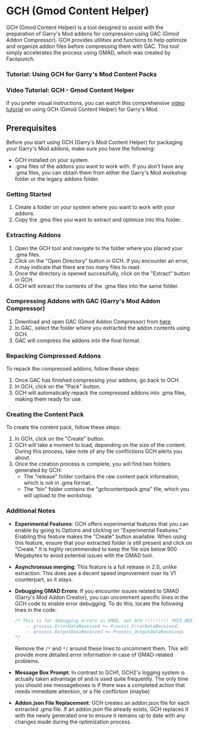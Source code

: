 # GCH (Gmod Content Helper)

GCH (Gmod Content Helper) is a tool designed to assist with the preparation of Garry's Mod addons for compression using GAC (Gmod Addon Compressor). GCH provides utilities and functions to help optimize and organize addon files before compressing them with GAC. This tool simply accelerates the process using GMAD, which was created by Facepunch.

### Tutorial: Using GCH for Garry's Mod Content Packs

### Video Tutorial: GCH - Gmod Content Helper

If you prefer visual instructions, you can watch this comprehensive [video tutorial](https://www.youtube.com/watch?v=WX4Z8od8zgE&feature=youtu.be) on using GCH (Gmod Content Helper) for Garry's Mod.

## Prerequisites

Before you start using GCH (Garry's Mod Content Helper) for packaging your Garry's Mod addons, make sure you have the following:

- GCH installed on your system.
- .gma files of the addons you want to work with. If you don't have any .gma files, you can obtain them from either the Garry's Mod workshop folder or the legacy addons folder.

### Getting Started

1. Create a folder on your system where you want to work with your addons.
2. Copy the .gma files you want to extract and optimize into this folder.

### Extracting Addons

1. Open the GCH tool and navigate to the folder where you placed your .gma files.
2. Click on the "Open Directory" button in GCH. If you encounter an error, it may indicate that there are too many files to read.
3. Once the directory is opened successfully, click on the "Extract" button in GCH.
4. GCH will extract the contents of the .gma files into the same folder.

### Compressing Addons with GAC (Garry's Mod Addon Compressor)

1. Download and open GAC (Gmod Addon Compressor) from [here](https://github.com/Shark-vil/GmodAddonCompressor/releases/tag/v2.0.4).
2. In GAC, select the folder where you extracted the addon contents using GCH.
3. GAC will compress the addons into the final format.

### Repacking Compressed Addons

To repack the compressed addons, follow these steps:

1. Once GAC has finished compressing your addons, go back to GCH.
2. In GCH, click on the "Pack" button.
3. GCH will automatically repack the compressed addons into .gma files, making them ready for use.

### Creating the Content Pack

To create the content pack, follow these steps:

1. In GCH, click on the "Create" button.
2. GCH will take a moment to load, depending on the size of the content. During this process, take note of any file conflictions GCH alerts you about.
3. Once the creation process is complete, you will find two folders generated by GCH:
   - The "release" folder contains the raw content pack information, which is not in .gma format.
   - The "bin" folder contains the "gchcontentpack.gma" file, which you will upload to the workshop.


### Additional Notes

- **Experimental Features**: GCH offers experimental features that you can enable by going to Options and clicking on "Experimental Features." Enabling this feature makes the "Create" button available. When using this feature, ensure that your extracted folder is still present and click on "Create." It is highly recommended to keep the file size below 900 Megabytes to avoid potential issues with the GMAD tool.

- **Asynchronous merging**: This feature is a full release in 2.0, unlike extraction. This does see a decent speed improvement over its V1 counterpart, so it stays.

- **Debugging GMAD Errors**: If you encounter issues related to GMAD (Garry's Mod Addon Creator), you can uncomment specific lines in the GCH code to enable error debugging. To do this, locate the following lines in the code:

    ```csharp
    /* This is for debugging errors in GMAD, not GCH !!!!!!!!! THIS NEEDS TO BE CHANGED !!!!!!!!!!! IT IS DONE A DIFFERENT WAY NOW
        -- process.ErrorDataReceived += Process_ErrorDataReceived;
        -- process.OutputDataReceived += Process_OutputDataReceived;
    */
    ```

    Remove the `/*` and `*/` around these lines to uncomment them. This will provide more detailed error information in case of GMAD-related problems.

- **Message Box Prompt**: In contrast to GCH1, GCH2's logging system is actually taken advantage of and is used quite frequently. The only time you should see messageboxes is if there was a completed action that needs immediate attention, or a file confliction (maybe)

- **Addon.json File Replacement**: GCH creates an addon.json file for each extracted .gma file. If an addon.json file already exists, GCH replaces it with the newly generated one to ensure it remains up to date with any changes made during the optimization process.
